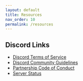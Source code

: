 ```yaml
---
layout: default
title: Resources
nav_order: 10
permalink: /resources
---
```


## Discord Links
* [Discord Terms of Service](https://discordapp.com/terms)
* [Discord Community Guidelines](https://discordapp.com/guidelines)
* [Partnership Code of Conduct](https://support.discordapp.com/hc/en-us/articles/360024871991-Discord-Partnership-Code-of-Conduct)
* [Server Status](https://status.discordapp.com)

